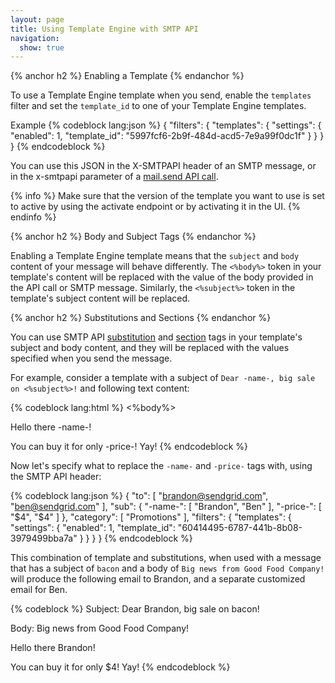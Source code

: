 ```yaml
---
layout: page
title: Using Template Engine with SMTP API
navigation:
  show: true
---
```


{% anchor h2 %}
Enabling a Template
{% endanchor %}

To use a Template Engine template when you send, enable the `templates`
filter and set the `template_id` to one of your Template Engine templates.

Example
{% codeblock lang:json %}
{
    "filters": {
        "templates": {
            "settings": {
                "enabled": 1,
                "template_id": "5997fcf6-2b9f-484d-acd5-7e9a99f0dc1f"
            }
        }
    }
}
{% endcodeblock %}

You can use this JSON in the X-SMTPAPI header of an SMTP message, or in
the x-smtpapi parameter of a [mail.send API
call]({{root_url}}/API_Reference/Web_API/mail.html).

{% info %}
Make sure that the version of the template you want to use is set to active
by using the activate endpoint or by activating it in the
UI.
{% endinfo %}

{% anchor h2 %}
Body and Subject Tags
{% endanchor %}

Enabling a Template Engine template means that the `subject` and `body`
content of your message will behave differently. The
`<%body%>` token in your template's content will be replaced with
the value of the body provided in the API call or SMTP message.
Similarly, the `<%subject%>` token in the template's subject content
will be replaced.

{% anchor h2 %}
Substitutions and Sections
{% endanchor %}

You can use SMTP API
[substitution]({{root_url}}/API_Reference/SMTP_API/substitution_tags.html)
and [section]({{root_url}}/API_Reference/SMTP_API/section_tags.html)
tags in your template's subject and body content, and they will be replaced with the values
specified when you send the message.

For example, consider a template with a subject of `Dear -name-, big sale on <%subject%>!` and following text content:

{% codeblock lang:html %}
<%body%>

Hello there -name-!

You can buy it for only -price-! Yay!
{% endcodeblock %}

Now let's specify what to replace the `-name-` and `-price-` tags with,
using the SMTP API header:

{% codeblock lang:json %}
{
  "to": [
    "brandon@sendgrid.com",
    "ben@sendgrid.com"
  ],
  "sub": {
    "-name-": [
      "Brandon",
      "Ben"
    ],
    "-price-": [
      "$4",
      "$4"
    ]
  },
  "category": [
    "Promotions"
  ],
  "filters": {
    "templates": {
      "settings": {
        "enabled": 1,
        "template_id": "60414495-6787-441b-8b08-3979499bba7a"
      }
    }
  }
}
{% endcodeblock %}

This combination of template and substitutions, when used with a message
that has a subject of `bacon` and a body of `Big news from Good Food
Company!` will produce the following email to Brandon, and a separate
customized email for Ben.

{% codeblock %}
Subject:
Dear Brandon, big sale on bacon!

Body:
Big news from Good Food Company!

Hello there Brandon!

You can buy it for only $4! Yay!
{% endcodeblock %}

